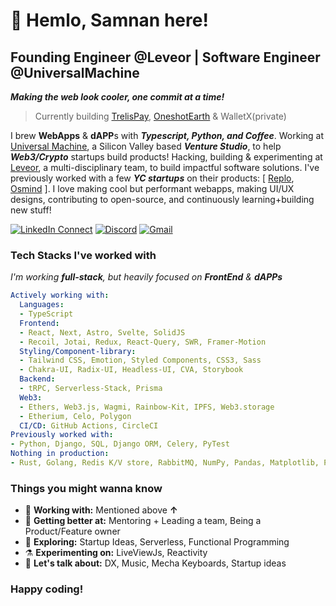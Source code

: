 <!-- [<img align="right" width="400" src="https://github-readme-stats.vercel.app/api?username=Geektrovert&&show_icons=true&theme=tokyonight&count_private=true" alt="Geektrovert's Github Stats"/>](https://github.com/Geektrovert) -->

# 👋 Hemlo, Samnan here!

## Founding Engineer @Leveor | Software Engineer @UniversalMachine

_**Making the web look cooler, one commit at a time!**_

> Currently building [TrelisPay](https://trelis.com/), [OneshotEarth](https://oneshot.earth/) & WalletX(private)

I brew **WebApps** & **dAPP**s with **_Typescript, Python, and Coffee_**. Working at [Universal Machine](https://universalmachine.io/), a Silicon Valley based **_Venture Studio_**, to help **_Web3/Crypto_** startups build products! Hacking, building & experimenting at [Leveor](https://leveor.xyz/), a multi-disciplinary team, to build impactful software solutions. I've previously worked with a few **_YC startups_** on their products: [ [Replo](https://www.replo.app/), [Osmind](https://www.osmind.org/) ]. I love making cool but performant webapps, making UI/UX designs, contributing to open-source, and continuously learning+building new stuff!

[![LinkedIn Connect](https://img.shields.io/badge/%20-Connect-black?color=222244&labelColor=000000&logo=linkedin&logoColor=f5f7fe)](https://www.linkedin.com/in/geektrovert/)
[![Discord](https://img.shields.io/badge/%20-Connect-black?color=222244&labelColor=000000&logo=discord&logoColor=f5f7fe)](https://discord.com/users/%2Fdev%2Fnull%237873)
[![Gmail](https://img.shields.io/badge/%20-Send%20Mail-black?color=222244&labelColor=000000&logo=gmail&logoColor=f5f7fe)](mailto:samnan.rahee.96@gmail.com?subject=From%20GitHub&&body=Hi,%20there.%20Found%20you%20on%20GitHub!%20Let's%20talk%20about...)
<!-- [![Twitter Follow](https://img.shields.io/badge/dynamic/json.svg?color=222244&labelColor=000000&logo=twitter&logoColor=f5f7fe&label=&query=%24[0].followers_count&url=https%3A%2F%2Fcdn.syndication.twimg.com%2Fwidgets%2Ffollowbutton%2Finfo.json%3Fscreen_names%3DSamnanRahee&suffix=%20Followers)](https://twitter.com/SamnanRahee) -->

### Tech Stacks I've worked with

_I'm working **full-stack**, but heavily focused on **FrontEnd** & **dAPPs**_

```yaml
Actively working with:
  Languages:
  - TypeScript
  Frontend:
  - React, Next, Astro, Svelte, SolidJS
  - Recoil, Jotai, Redux, React-Query, SWR, Framer-Motion
  Styling/Component-library:
  - Tailwind CSS, Emotion, Styled Components, CSS3, Sass
  - Chakra-UI, Radix-UI, Headless-UI, CVA, Storybook
  Backend:
  - tRPC, Serverless-Stack, Prisma
  Web3:
  - Ethers, Web3.js, Wagmi, Rainbow-Kit, IPFS, Web3.storage
  - Etherium, Celo, Polygon
  CI/CD: GitHub Actions, CircleCI
Previously worked with:
- Python, Django, SQL, Django ORM, Celery, PyTest
Nothing in production:
- Rust, Golang, Redis K/V store, RabbitMQ, NumPy, Pandas, Matplotlib, PyTorch
```

### Things you might wanna know

- 🔭 <b>Working with:</b> Mentioned above **↑**
- 🌱 <b>Getting better at:</b> Mentoring + Leading a team, Being a Product/Feature owner
- 🤔 <b>Exploring:</b> Startup Ideas, Serverless, Functional Programming
- ⚗️ <b>Experimenting on:</b> LiveViewJs, Reactivity
- 💬 <b>Let's talk about:</b> DX, Music, Mecha Keyboards, Startup ideas


### Happy coding!
